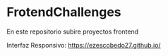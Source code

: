 # FrotendChallenges
En este repositorio subire proyectos frontend 

Interfaz Responsivo: https://ezescobedo27.github.io/

